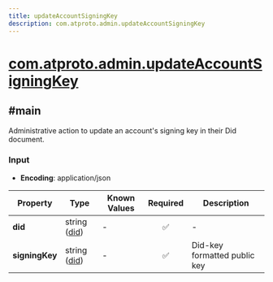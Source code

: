 ```yaml
---
title: updateAccountSigningKey
description: com.atproto.admin.updateAccountSigningKey
---
```


# [com.atproto.admin.updateAccountSigningKey](https://github.com/myConsciousness/atproto.dart/blob/main/lexicons/com/atproto/admin/updateAccountSigningKey.json)

## #main

Administrative action to update an account's signing key in their Did document.

### Input

- **Encoding**: application/json

| Property | Type | Known Values | Required | Description |
| --- | --- | --- | :---: | --- |
| **did** | string ([did](https://atproto.com/specs/did)) | - | ✅ | - |
| **signingKey** | string ([did](https://atproto.com/specs/did)) | - | ✅ | Did-key formatted public key |
